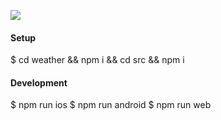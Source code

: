 ![](http://i.imgur.com/3SECZXy.png)

#### Setup
$ cd weather && npm i && cd src && npm i

#### Development
$ npm run ios
$ npm run android
$ npm run web